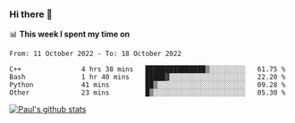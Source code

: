 ### Hi there 👋

📊 **This week I spent my time on**
<!--START_SECTION:waka-->

```text
From: 11 October 2022 - To: 18 October 2022

C++               4 hrs 38 mins   ███████████████▒░░░░░░░░░   61.75 %
Bash              1 hr 40 mins    █████▓░░░░░░░░░░░░░░░░░░░   22.20 %
Python            41 mins         ██▒░░░░░░░░░░░░░░░░░░░░░░   09.28 %
Other             23 mins         █▒░░░░░░░░░░░░░░░░░░░░░░░   05.30 %
```

<!--END_SECTION:waka-->


[![Paul's github stats](https://github-readme-stats.vercel.app/api?username=mickeyouyou&theme=dracula&show_icons=true)](https://github.com/anuraghazra/github-readme-stats)
